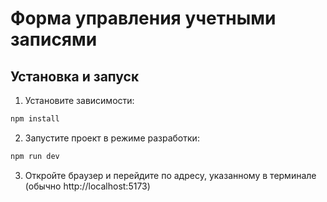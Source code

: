 # Форма управления учетными записями

## Установка и запуск

1. Установите зависимости:
```bash
npm install
```

2. Запустите проект в режиме разработки:
```bash
npm run dev
```

3. Откройте браузер и перейдите по адресу, указанному в терминале (обычно http://localhost:5173)